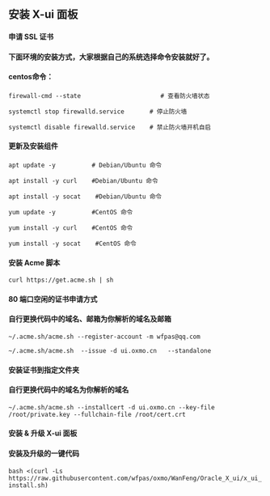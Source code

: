 ## 安装 X-ui 面板
#### 申请 SSL 证书
#### 下面环境的安装方式，大家根据自己的系统选择命令安装就好了。

#### centos命令：
`firewall-cmd --state       			   # 查看防火墙状态`

`systemctl stop firewalld.service       # 停止防火墙`

`systemctl disable firewalld.service    # 禁止防火墙开机自启`


#### 更新及安装组件

`apt update -y          # Debian/Ubuntu 命令`

`apt install -y curl    #Debian/Ubuntu 命令`

`apt install -y socat    #Debian/Ubuntu 命令`

`yum update -y          #CentOS 命令`

`yum install -y curl    #CentOS 命令`

`yum install -y socat    #CentOS 命令`


#### 安装 Acme 脚本

`curl https://get.acme.sh | sh`

#### 80 端口空闲的证书申请方式
#### 自行更换代码中的域名、邮箱为你解析的域名及邮箱

`~/.acme.sh/acme.sh --register-account -m wfpas@qq.com`

`~/.acme.sh/acme.sh  --issue -d ui.oxmo.cn   --standalone`


#### 安装证书到指定文件夹
#### 自行更换代码中的域名为你解析的域名

`~/.acme.sh/acme.sh --installcert -d ui.oxmo.cn --key-file /root/private.key --fullchain-file /root/cert.crt`


#### 安装 & 升级 X-ui 面板
#### 安装及升级的一键代码

`bash <(curl -Ls https://raw.githubusercontent.com/wfpas/oxmo/WanFeng/Oracle_X_ui/x_ui_install.sh)`

